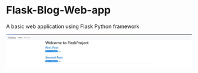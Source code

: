 # Flask-Blog-Web-app
A basic web application using Flask Python framework


![Front page](front_page.jpg)
